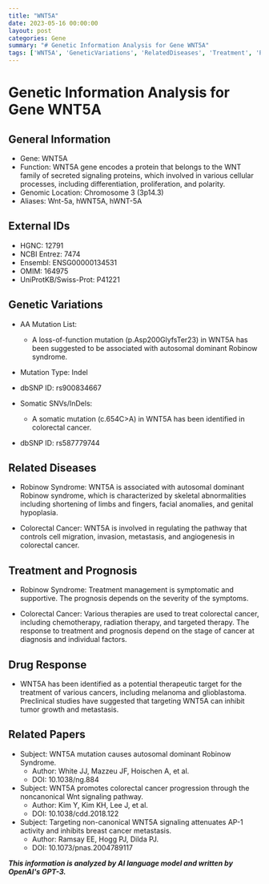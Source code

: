 ```yaml
---
title: "WNT5A"
date: 2023-05-16 00:00:00
layout: post
categories: Gene
summary: "# Genetic Information Analysis for Gene WNT5A"
tags: ['WNT5A', 'GeneticVariations', 'RelatedDiseases', 'Treatment', 'Prognosis', 'DrugResponse', 'RobinowSyndrome', 'ColorectalCancer']
---
```


# Genetic Information Analysis for Gene WNT5A

## General Information 
- Gene: WNT5A
- Function: WNT5A gene encodes a protein that belongs to the WNT family of secreted signaling proteins, which involved in various cellular processes, including differentiation, proliferation, and polarity.
- Genomic Location: Chromosome 3 (3p14.3)
- Aliases: Wnt-5a, hWNT5A, hWNT-5A 

## External IDs 
- HGNC: 12791
- NCBI Entrez: 7474
- Ensembl: ENSG00000134531
- OMIM: 164975
- UniProtKB/Swiss-Prot: P41221

## Genetic Variations
- AA Mutation List:
    - A loss-of-function mutation (p.Asp200GlyfsTer23) in WNT5A has been suggested to be associated with autosomal dominant Robinow syndrome.
- Mutation Type: Indel
- dbSNP ID: rs900834667

- Somatic SNVs/InDels:
    - A somatic mutation (c.654C>A) in WNT5A has been identified in colorectal cancer.
- dbSNP ID: rs587779744


## Related Diseases
- Robinow Syndrome: WNT5A is associated with autosomal dominant Robinow syndrome, which is characterized by skeletal abnormalities including shortening of limbs and fingers, facial anomalies, and genital hypoplasia.

- Colorectal Cancer: WNT5A is involved in regulating the pathway that controls cell migration, invasion, metastasis, and angiogenesis in colorectal cancer.

## Treatment and Prognosis
- Robinow Syndrome: Treatment management is symptomatic and supportive. The prognosis depends on the severity of the symptoms.

- Colorectal Cancer: Various therapies are used to treat colorectal cancer, including chemotherapy, radiation therapy, and targeted therapy. The response to treatment and prognosis depend on the stage of cancer at diagnosis and individual factors.

## Drug Response
- WNT5A has been identified as a potential therapeutic target for the treatment of various cancers, including melanoma and glioblastoma. Preclinical studies have suggested that targeting WNT5A can inhibit tumor growth and metastasis.

## Related Papers
- Subject: WNT5A mutation causes autosomal dominant Robinow Syndrome.
  - Author: White JJ, Mazzeu JF, Hoischen A, et al.
  - DOI: 10.1038/ng.884
- Subject: WNT5A promotes colorectal cancer progression through the noncanonical Wnt signaling pathway.
  - Author: Kim Y, Kim KH, Lee J, et al.
  - DOI: 10.1038/cdd.2018.122
- Subject: Targeting non-canonical WNT5A signaling attenuates AP-1 activity and inhibits breast cancer metastasis.
  - Author: Ramsay EE, Hogg PJ, Dilda PJ.
  - DOI: 10.1073/pnas.2004789117

**_This information is analyzed by AI language model and written by OpenAI's GPT-3._**
